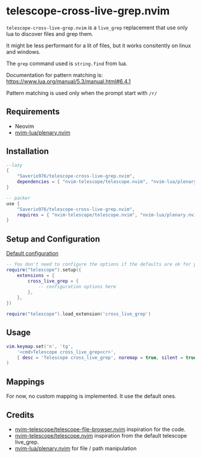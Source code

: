 # telescope-cross-live-grep.nvim

`telescope-cross-live-grep.nvim` is a `live_grep` replacement that use only lua to discover files and grep them.

It might be less performant for a lit of files, but it works consitently on linux and windows.

The `grep` command used is `string.find` from lua.

Documentation for pattern matching is: <https://www.lua.org/manual/5.3/manual.html#6.4.1>

Pattern matching is used only when the prompt start with `/r/`

## Requirements

- Neovim
- [nvim-lua/plenary.nvim](https://github.com/nvim-lua/plenary.nvim)

## Installation

```lua
--lazy
{
    "Saverio976/telescope-cross-live-grep.nvim",
    dependencies = { "nvim-telescope/telescope.nvim", "nvim-lua/plenary.nvim" }
}

-- packer
use {
    "Saverio976/telescope-cross-live-grep.nvim",
    requires = { "nvim-telescope/telescope.nvim", "nvim-lua/plenary.nvim" }
}
```

## Setup and Configuration

[Default configuration](./lua/telescope/_extensions/cross_live_grep/conf.lua)

```lua
-- You don't need to configure the options if the defaults are ok for you
require("telescope").setup({
    extensions = {
        cross_live_grep = {
            -- configuration options here
        },
    },
})

require("telescope").load_extension('cross_live_grep')
```

## Usage

```lua
vim.keymap.set('n', 'tg',
    '<cmd>Telescope cross_live_grep<cr>',
    { desc = 'Telescope cross_live_grep', noremap = true, silent = true }
)
```

## Mappings

For now, no custom mapping is implemented. It use the default ones.

## Credits

- [nvim-telescope/telescope-file-browser.nvim](https://github.com/nvim-telescope/telescope-file-browser.nvim) inspiration for the code.
- [nvim-telescope/telescope.nvim](https://github.com/nvim-telescope/telescope.nvim) inspiration from the default telescope live_grep.
- [nvim-lua/plenary.nvim](https://github.com/nvim-lua/plenary.nvim) for file / path manipulation
